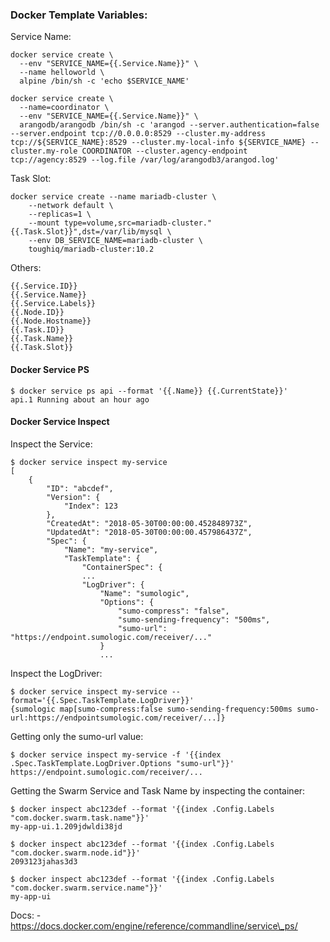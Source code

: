 ### Docker Template Variables:

Service Name:

    docker service create \
      --env "SERVICE_NAME={{.Service.Name}}" \
      --name helloworld \
      alpine /bin/sh -c 'echo $SERVICE_NAME'

    docker service create \
      --name=coordinator \
      --env "SERVICE_NAME={{.Service.Name}}" \
      arangodb/arangodb /bin/sh -c 'arangod --server.authentication=false --server.endpoint tcp://0.0.0.0:8529 --cluster.my-address tcp://${SERVICE_NAME}:8529 --cluster.my-local-info ${SERVICE_NAME} --cluster.my-role COORDINATOR --cluster.agency-endpoint tcp://agency:8529 --log.file /var/log/arangodb3/arangod.log'

Task Slot:

    docker service create --name mariadb-cluster \
        --network default \
        --replicas=1 \
        --mount type=volume,src=mariadb-cluster."{{.Task.Slot}}",dst=/var/lib/mysql \
        --env DB_SERVICE_NAME=mariadb-cluster \
        toughiq/mariadb-cluster:10.2

Others:

    {{.Service.ID}}
    {{.Service.Name}}
    {{.Service.Labels}}
    {{.Node.ID}}
    {{.Node.Hostname}}
    {{.Task.ID}}
    {{.Task.Name}}
    {{.Task.Slot}}

#### Docker Service PS

    $ docker service ps api --format '{{.Name}} {{.CurrentState}}'
    api.1 Running about an hour ago

#### Docker Service Inspect

Inspect the Service:

    $ docker service inspect my-service
    [
        {
            "ID": "abcdef",
            "Version": {
                "Index": 123
            },
            "CreatedAt": "2018-05-30T00:00:00.452848973Z",
            "UpdatedAt": "2018-05-30T00:00:00.457986437Z",
            "Spec": {
                "Name": "my-service",
                "TaskTemplate": {
                    "ContainerSpec": {
                    ...
                    "LogDriver": {
                        "Name": "sumologic",
                        "Options": {
                            "sumo-compress": "false",
                            "sumo-sending-frequency": "500ms",
                            "sumo-url": "https://endpoint.sumologic.com/receiver/..."
                        }
                        ...

Inspect the LogDriver:

    $ docker service inspect my-service --format='{{.Spec.TaskTemplate.LogDriver}}'
    {sumologic map[sumo-compress:false sumo-sending-frequency:500ms sumo-url:https://endpointsumologic.com/receiver/...]}

Getting only the sumo-url value:

    $ docker service inspect my-service -f '{{index .Spec.TaskTemplate.LogDriver.Options "sumo-url"}}'
    https://endpoint.sumologic.com/receiver/...

Getting the Swarm Service and Task Name by inspecting the container:

    $ docker inspect abc123def --format '{{index .Config.Labels "com.docker.swarm.task.name"}}'
    my-app-ui.1.209jdwldi38jd

    $ docker inspect abc123def --format '{{index .Config.Labels "com.docker.swarm.node.id"}}'
    2093123jahas3d3

    $ docker inspect abc123def --format '{{index .Config.Labels "com.docker.swarm.service.name"}}'
    my-app-ui

Docs: - https://docs.docker.com/engine/reference/commandline/service\_ps/

